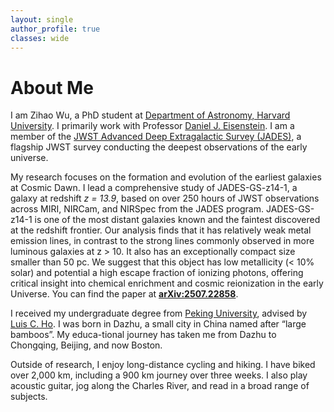 ```yaml
---
layout: single
author_profile: true
classes: wide
---
```


<h1>About Me</h1>

I am Zihao Wu, a PhD student at [Department of Astronomy, Harvard University](https://astronomy.fas.harvard.edu/). I primarily work with Professor [Daniel J. Eisenstein](https://scholar.harvard.edu/deisenstein/). I am a member of the [JWST Advanced Deep Extragalactic Survey (JADES)](https://jades-survey.github.io/), a flagship JWST survey conducting the deepest observations of the early universe.

My research focuses on the formation and evolution of the earliest galaxies at Cosmic Dawn. I lead a comprehensive study of JADES-GS-z14-1, a galaxy at redshift *z = 13.9*, based on over 250 hours of JWST observations across MIRI, NIRCam, and NIRSpec  from the JADES program. JADES-GS-z14-1 is one of the most distant galaxies known and the faintest discovered at the redshift frontier. Our analysis finds that it has relatively weak metal emission lines, in contrast to the strong lines commonly observed in more luminous galaxies at z > 10. It also has an exceptionally compact size smaller than 50 pc. We suggest that this object has low metallicity (< 10% solar) and potential a high escape fraction of ionizing photons, offering critical insight into chemical enrichment and cosmic reionization in the early Universe. You can find the paper at **[ arXiv:2507.22858](https://arxiv.org/abs/2507.22858)**.

I received my undergraduate degree from [Peking University](https://english.pku.edu.cn), advised by [Luis C. Ho](http://kavli.pku.edu.cn/~lho/).   I was born in Dazhu, a small city in China named after “large bamboos”. My educa-tional journey has taken me from Dazhu to Chongqing, Beijing, and now Boston.

Outside of research, I enjoy long-distance cycling and hiking. I have biked over 2,000 km, including a 900 km journey over three weeks. I also play acoustic guitar, jog along the Charles River, and read in a broad range of subjects.

